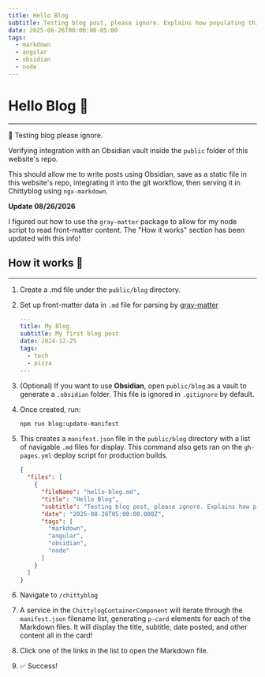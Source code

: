 ```yaml
---
title: Hello Blog
subtitle: Testing blog post, please ignore. Explains how populating this blog works.
date: 2025-08-26T00:00:00-05:00
tags:
  - markdown
  - angular
  - obsidian
  - node
---
```


# Hello Blog :wave:

***
:robot: Testing blog please ignore.

Verifying integration with an Obsidian vault inside the `public` folder of this website's repo.

This should allow me to write posts using Obsidian, save as a static file in this website's repo, integrating it into the git workflow, then serving it in Chittyblog using `ngx-markdown`.

**Update 08/26/2026**

I figured out how to use the `gray-matter` package to allow for my node script to read front-matter content. The "How it works" section has been updated with this info!

## How it works :page_facing_up:

***

1. Create a .md file under the `public/blog` directory.
2. Set up front-matter data in `.md` file for parsing by [gray-matter](https://github.com/jonschlinkert/gray-matter)

    ```yaml
    ---
    title: My Blog
    subtitle: My first blog post
    date: 2024-12-25
    tags:
      - tech
      - pizza
    ---
    ```

1. (Optional) If you want to use **Obsidian**, open `public/blog` as a vault to generate a `.obsidian` folder. This file is ignored in `.gitignore` by default.
1. Once created, run:

    ```bash
    npm run blog:update-manifest
    ```

1. This creates a `manifest.json` file in the `public/blog` directory with a list of navigable `.md` files for display. This command also gets ran on the `gh-pages.yml` deploy script for production builds.

    ```json
    {
      "files": [
        {
          "fileName": "hello-blog.md",
          "title": "Hello Blog",
          "subtitle": "Testing blog post, please ignore. Explains how populating this blog works.",
          "date": "2025-08-26T05:00:00.000Z",
          "tags": [
            "markdown",
            "angular",
            "obsidian",
            "node"
          ]
        }
      ]
    }
    ```

1. Navigate to `/chittyblog`
2. A service in the `ChittylogContainerComponent` will iterate through the `manifest.json` filename list, generating `p-card` elements for each of the Markdown files. It will display the title, subtitle, date posted, and other content all in the card!
1. Click one of the links in the list to open the Markdown file.
1. :white_check_mark: Success!
